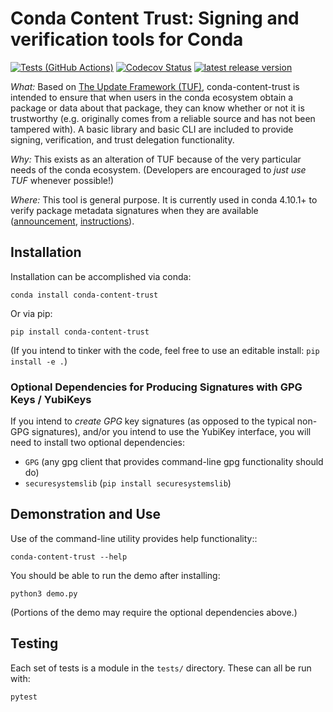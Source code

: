 [ci-tests-badge]: https://github.com/conda/conda-content-trust/actions/workflows/tests.yml/badge.svg
[codecov-badge]: https://img.shields.io/codecov/c/github/conda/conda-content-trust/main.svg?label=coverage
[release-badge]: https://img.shields.io/github/release/conda/conda-content-trust.svg

# Conda Content Trust: Signing and verification tools for Conda

[![Tests (GitHub Actions)][ci-tests-badge]](https://github.com/conda/conda-content-trust/actions/workflows/tests.yml)
[![Codecov Status][codecov-badge]](https://codecov.io/gh/conda/conda-content-trust/branch/main)
[![latest release version][release-badge]](https://github.com/conda/conda-content-trust/releases)

*What:* Based on [The Update Framework (TUF)](https://theupdateframework.io/), conda-content-trust is intended to ensure that when users in the conda ecosystem obtain a package or data about that package, they can know whether or not it is trustworthy (e.g. originally comes from a reliable source and has not been tampered with).  A basic library and basic CLI are included to provide signing, verification, and trust delegation functionality.

*Why:* This exists as an alteration of TUF because of the very particular needs of the conda ecosystem.  (Developers are encouraged to *just use TUF* whenever possible!)

*Where:* This tool is general purpose.  It is currently used in conda 4.10.1+ to verify package metadata signatures when they are available ([announcement](https://www.anaconda.com/blog/conda-signature-verification), [instructions](https://docs.anaconda.com/anaconda-commercial/security)).

## Installation

Installation can be accomplished via conda:

```
conda install conda-content-trust
```

Or via pip:

```
pip install conda-content-trust
```

(If you intend to tinker with the code, feel free to use an editable install: `pip install -e .`)

### Optional Dependencies for Producing Signatures with GPG Keys / YubiKeys

If you intend to *create* *GPG* key signatures (as opposed to the typical non-GPG signatures), and/or you intend to use the YubiKey interface, you will need to install two optional dependencies:

- `GPG` (any gpg client that provides command-line gpg functionality should do)
- `securesystemslib` (`pip install securesystemslib`)

## Demonstration and Use

Use of the command-line utility provides help functionality::

```
conda-content-trust --help
```

You should be able to run the demo after installing:

```
python3 demo.py
```

(Portions of the demo may require the optional dependencies above.)


## Testing

Each set of tests is a module in the `tests/` directory.  These can all be run with:

```
pytest
```
